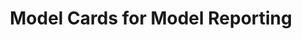 ---
title: 'Model Cards for Model Reporting' 
acronym: MCMR
type: AL
webpage: 'https://arxiv.org/abs/1810.03993' 
---
